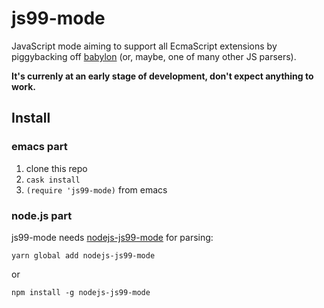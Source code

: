 # js99-mode

JavaScript mode aiming to support all EcmaScript extensions by piggybacking off [babylon](https://github.com/babel/babylon) (or, maybe, one of many other JS parsers).

**It's currenly at an early stage of development, don't expect anything to work.**

## Install

### emacs part

1. clone this repo
2. `cask install`
3. `(require 'js99-mode)` from emacs

### node.js part

js99-mode needs [nodejs-js99-mode](https://github.com/futpib/nodejs-js99-mode) for parsing:

```
yarn global add nodejs-js99-mode
```
or
```
npm install -g nodejs-js99-mode
```


